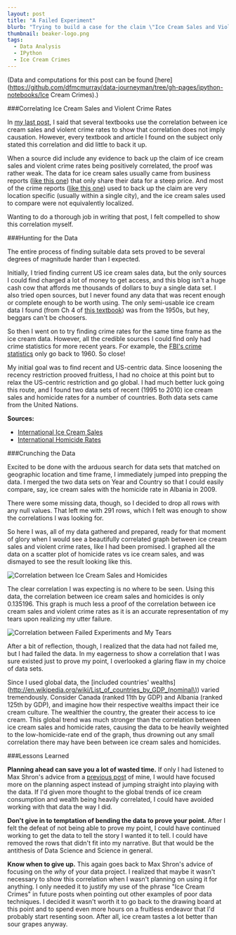 ```yaml
---
layout: post
title: "A Failed Experiment"
blurb: "Trying to build a case for the claim \"Ice Cream Sales and Violent Crime Rates are positively correlated\" proves to be harder than I expected."
thumbnail: beaker-logo.png
tags: 
  - Data Analysis
  - IPython
  - Ice Cream Crimes
---
```


(Data and computations for this post can be found [here](https://github.com/dfmcmurray/data-journeyman/tree/gh-pages/ipython-notebooks/Ice Cream Crimes).)

###Correlating Ice Cream Sales and Violent Crime Rates

In [my last post](http://www.datajourneyman.com/2014/09/16/ice-cream-crimes.html), I said that several textbooks use the correlation between ice cream sales and violent crime rates to show that correlation does not imply causation. However, every textbook and article I found on the subject only stated this correlation and did little to back it up. 

When a source did include any evidence to back up the claim of ice cream sales and violent crime rates being positively correlated, the proof was rather weak. The data for ice cream sales usually came from business reports ([like this one](http://www.idfa.org/news-views/media-kits/ice-cream/ice-cream-sales-trends)) that only share their data for a steep price. And most of the crime reports ([like this one](http://sheridan.geog.kent.edu/pubs/2010-WCAS.pdf)) used to back up the claim are very location specific (usually within a single city), and the ice cream sales used to compare were not equivalently localized.

Wanting to do a thorough job in writing that post, I felt compelled to show this correlation myself.

###Hunting for the Data

The entire process of finding suitable data sets proved to be several degrees of magnitude harder than I expected. 

Initially, I tried finding current US ice cream sales data, but the only sources I could find charged a lot of money to get access, and this blog isn't a huge cash cow that affords me thousands of dollars to buy a single data set. I also tried open sources, but I never found any data that was recent enough or complete enough to be worth using. The only semi-usable ice cream data I found (from Ch 4 of [this textbook](http://eu.wiley.com/legacy/wileychi/verbeek2ed/datasets.html)) was from the 1950s, but hey, beggars can't be choosers.

So then I went on to try finding crime rates for the same time frame as the ice cream data. However, all the credible sources I could find only had crime statistics for more recent years. For example, the [FBI's crime statistics](http://www.ucrdatatool.gov/) only go back to 1960. So close!

My initial goal was to find recent and US-centric data. Since loosening the recency restriction prooved fruitless, I had no choice at this point but to relax the US-centric restriction and go global. I had much better luck going this route, and I found two data sets of recent (1995 to 2010) ice cream sales and homicide rates for a number of countries. Both data sets came from the United Nations.

__Sources:__

- [International Ice Cream Sales](https://datamarket.com/data/set/11fx/dairy-products-ice-cream-and-other-edible-ice#!ds=11fx!b00=7.23.2f.1r.v.1f.1t.2i.2e.a.s.1h.29.r.1x.1w.22.l.6.1o.1u.1.t.o.3.15.1z.1k.11.10.1i.1v.i.p.b.1n.17.12.e.1c.k.25.y.1d.2g.4:b01=3&display=line)
- [International Homicide Rates](https://data.un.org/Data.aspx?d=UNODC&f=tableCode%3A1)

###Crunching the Data

Excited to be done with the arduous search for data sets that matched on geographic location and time frame, I immediately jumped into prepping the data. I merged the two data sets on Year and Country so that I could easily compare, say, ice cream sales with the homicide rate in Albania in 2009.

There were some missing data, though, so I decided to drop all rows with any null values. That left me with 291 rows, which I felt was enough to show the correlations I was looking for.

So here I was, all of my data gathered and prepared, ready for that moment of glory when I would see a beautifully correlated graph between ice cream sales and violent crime rates, like I had been promised. I graphed all the data on a scatter plot of homicide rates vs ice cream sales, and was dismayed to see the result looking like this.

![Correlation between Ice Cream Sales and Homicides](/img/failed-experiment-graph.png)

The clear correlation I was expecting is no where to be seen. Using this data, the correlation between ice cream sales and homicides is only 0.135196. This graph is much less a proof of the correlation between ice cream sales and violent crime rates as it is an accurate representation of my tears upon realizing my utter failure.

![Correlation between Failed Experiments and My Tears](/img/failed-experiment-tears.png)

After a bit of reflection, though, I realized that the data had not failed me, but I had failed the data. In my eagerness to show a correlation that I was sure existed just to prove my point, I overlooked a glaring flaw in my choice of data sets.

Since I used global data, the [included countries' wealths](http://en.wikipedia.org/wiki/List_of_countries_by_GDP_(nominal\)) varied tremendously. Consider Canada (ranked 11th by GDP) and Albania (ranked 125th by GDP), and imagine how their respective wealths impact their ice cream culture. The wealthier the country, the greater their access to ice cream. This global trend was much stronger than the correlation between ice cream sales and homicide rates, causing the data to be heavily weighted to the low-homicide-rate end of the graph, thus drowning out any small correlation there may have been between ice cream sales and homicides. 

###Lessons Learned

__Planning ahead can save you a lot of wasted time.__ If only I had listened to Max Shron's advice from a [previous post](http://www.datajourneyman.com/2014/09/12/thinking-with-data.html) of mine, I would have focused more on the planning aspect instead of jumping straight into playing with the data. If I'd given more thought to the global trends of ice cream consumption and wealth being heavily correlated, I could have avoided working with that data the way I did.

__Don't give in to temptation of bending the data to prove your point.__ After I felt the defeat of not being able to prove my point, I could have continued working to get the data to tell the story I wanted it to tell. I could have removed the rows that didn't fit into my narrative. But that would be the antithesis of Data Science and Science in general.

__Know when to give up.__ This again goes back to Max Shron's advice of focusing on the _why_ of your data project. I realized that maybe it wasn't necessary to show this correlation when I wasn't planning on using it for anything. I only needed it to justify my use of the phrase "Ice Cream Crimes" in future posts when pointing out other examples of poor data techniques. I decided it wasn't worth it to go back to the drawing board at this point and to spend even more hours on a fruitless endeavor that I'd probably start resenting soon. After all, ice cream tastes a lot better than sour grapes anyway.

